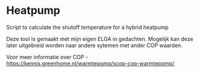 # Heatpump
Script to calculate the shutoff temperature for a hybrid heatpump

Deze tool is gemaakt met mijn eigen ELGA in gedachten. Mogelijk kan deze later uitgebreid worden naar andere sytemen met ander COP waarden. 

Voor meer informatie over COP - https://kennis.greenhome.nl/warmtepomp/scop-cop-warmtepomp/
